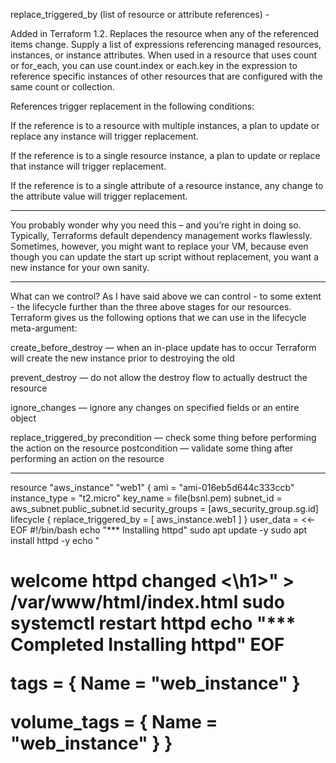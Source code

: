 replace_triggered_by (list of resource or attribute references) -

Added in Terraform 1.2. Replaces the resource when any of the referenced items change. 
Supply a list of expressions referencing managed resources, instances, or instance attributes. 
When used in a resource that uses count or for_each, you can use count.index or each.key in
the expression to reference specific instances of other resources that are configured with the 
same count or collection.

References trigger replacement in the following conditions:

If the reference is to a resource with multiple instances, 
a plan to update or replace any instance will trigger replacement.

If the reference is to a single resource instance,
a plan to update or replace that instance will trigger replacement.

If the reference is to a single attribute of a resource instance,
any change to the attribute value will trigger replacement.


----------------------------------------------------------
You probably wonder why you need this – and you’re right in doing so. 
Typically, Terraforms default dependency management works flawlessly.
Sometimes, however, you might want to replace your VM, 
because even though you can update the start up script without replacement,
you want a new instance for your own sanity. 

----------------------------------------------------------------------
What can we control?
As I have said above we can control - to some extent -
the lifecycle further than the three above stages for our resources. 
Terraform gives us the following options that we can use in the lifecycle meta-argument:

create_before_destroy — when an in-place update has to occur Terraform will create the new instance prior to destroying the old

prevent_destroy — do not allow the destroy flow to actually destruct the resource

ignore_changes — ignore any changes on specified fields or an entire object

replace_triggered_by
precondition — check some thing before performing the action on the resource
postcondition — validate some thing after performing an action on the resource

--------------------------------------------------------


resource "aws_instance" "web1" {
  ami             = "ami-016eb5d644c333ccb" 
  instance_type   = "t2.micro"
  key_name        = file(bsnl.pem)
  subnet_id       = aws_subnet.public_subnet.id
  security_groups = [aws_security_group.sg.id]
   lifecycle {
    replace_triggered_by = [
      aws_instance.web1
    ]
  } 
  user_data = <<-EOF
  #!/bin/bash
  echo "*** Installing httpd"
  sudo apt update -y
  sudo apt install httpd -y
  echo "<h1>welcome httpd changed <\h1>" > /var/www/html/index.html
  sudo systemctl restart httpd
  echo "*** Completed Installing httpd"
  EOF

  tags = {
    Name = "web_instance"
  }

  volume_tags = {
    Name = "web_instance"
  } 
}

